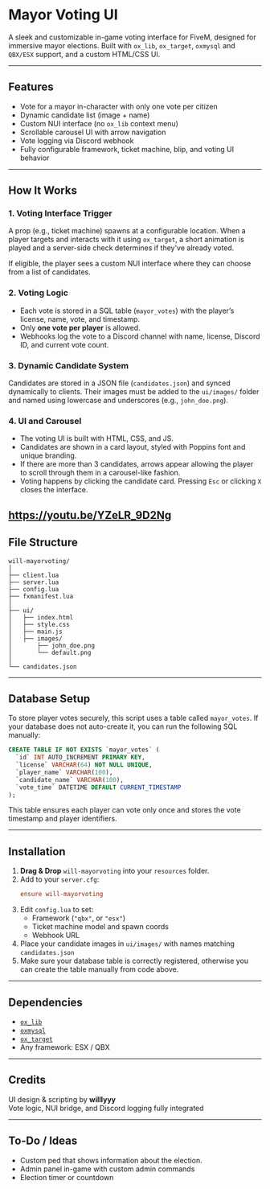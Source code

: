 # Mayor Voting UI

A sleek and customizable in-game voting interface for FiveM, designed for immersive mayor elections. Built with `ox_lib`, `ox_target`, `oxmysql` and `QBX/ESX` support, and a custom HTML/CSS UI.

---

## Features

- Vote for a mayor in-character with only one vote per citizen
- Dynamic candidate list (image + name)
- Custom NUI interface (no `ox_lib` context menu)
- Scrollable carousel UI with arrow navigation
- Vote logging via Discord webhook
- Fully configurable framework, ticket machine, blip, and voting UI behavior

---

## How It Works

### 1. **Voting Interface Trigger**
A prop (e.g., ticket machine) spawns at a configurable location. When a player targets and interacts with it using `ox_target`, a short animation is played and a server-side check determines if they've already voted.

If eligible, the player sees a custom NUI interface where they can choose from a list of candidates.

### 2. **Voting Logic**
- Each vote is stored in a SQL table (`mayor_votes`) with the player’s license, name, vote, and timestamp.
- Only **one vote per player** is allowed.
- Webhooks log the vote to a Discord channel with name, license, Discord ID, and current vote count.

### 3. **Dynamic Candidate System**
Candidates are stored in a JSON file (`candidates.json`) and synced dynamically to clients. Their images must be added to the `ui/images/` folder and named using lowercase and underscores (e.g., `john_doe.png`).

### 4. **UI and Carousel**
- The voting UI is built with HTML, CSS, and JS.
- Candidates are shown in a card layout, styled with Poppins font and unique branding.
- If there are more than 3 candidates, arrows appear allowing the player to scroll through them in a carousel-like fashion.
- Voting happens by clicking the candidate card. Pressing `Esc` or clicking `X` closes the interface.

https://youtu.be/YZeLR_9D2Ng
---

## File Structure

```
will-mayorvoting/
│
├── client.lua
├── server.lua
├── config.lua
├── fxmanifest.lua
│
├── ui/
│   ├── index.html
│   ├── style.css
│   ├── main.js
│   ├── images/
│       ├── john_doe.png
│       └── default.png
│
└── candidates.json
```

---

## Database Setup

To store player votes securely, this script uses a table called `mayor_votes`. If your database does not auto-create it, you can run the following SQL manually:

```sql
CREATE TABLE IF NOT EXISTS `mayor_votes` (
  `id` INT AUTO_INCREMENT PRIMARY KEY,
  `license` VARCHAR(64) NOT NULL UNIQUE,
  `player_name` VARCHAR(100),
  `candidate_name` VARCHAR(100),
  `vote_time` DATETIME DEFAULT CURRENT_TIMESTAMP
);
```

This table ensures each player can vote only once and stores the vote timestamp and player identifiers.

---

## Installation

1. **Drag & Drop** `will-mayorvoting` into your `resources` folder.
2. Add to your `server.cfg`:
   ```cfg
   ensure will-mayorvoting
   ```
3. Edit `config.lua` to set:
   - Framework (`"qbx"`, or `"esx"`)
   - Ticket machine model and spawn coords
   - Webhook URL
4. Place your candidate images in `ui/images/` with names matching `candidates.json`
5. Make sure your database table is correctly registered, otherwise you can create the table manually from code above.

---

## Dependencies

- [`ox_lib`](https://github.com/overextended/ox_lib)
- [`oxmysql`](https://github.com/overextended/oxmysql)
- [`ox_target`](https://github.com/overextended/ox_target)
- Any framework: ESX / QBX

---

## Credits

UI design & scripting by **willlyyy**  
Vote logic, NUI bridge, and Discord logging fully integrated

---

## To-Do / Ideas

- Custom ped that shows information about the election.
- Admin panel in-game with custom admin commands
- Election timer or countdown

